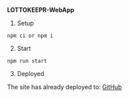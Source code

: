 **LOTTOKEEPR-WebApp**

1. Setup
```
npm ci or npm i
```

2. Start
```
npm run start
```
3. Deployed

The site has already deployed to: [GitHub](https://deradam-dotcom.github.io/lottokeeper-webapp/)